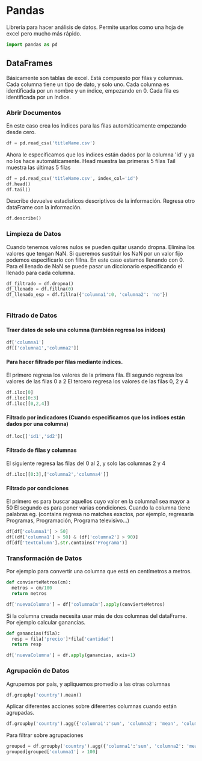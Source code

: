 # Pandas

Librería para hacer análisis de datos. Permite usarlos como una hoja de excel pero mucho más rápido.

```python
import pandas as pd
```


## DataFrames
Básicamente son tablas de excel. Está compuesto por filas y columnas. Cada columna tiene un tipo de dato, y solo uno.
Cada columna es identificada por un nombre y un índice, empezando en 0.
Cada fila es identificada por un índice.

### Abrir Documentos

En este caso crea los índices para las filas automáticamente empezando desde cero.
```python
df = pd.read_csv('titleName.csv')
```

Ahora le especificamos que los índices están dados por la columna 'id' y ya no los hace automáticamente.
Head muestra las primeras 5 filas
Tail muestra las últimas 5 filas
```python
df = pd.read_csv('titleName.csv', index_col='id')
df.head()
df.tail()
```

Describe devuelve estadísticos descriptivos de la información. Regresa otro dataFrame con la información.
```python
df.describe()
```

### Limpieza de Datos

Cuando tenemos valores nulos se pueden quitar usando dropna. Elimina los valores que tengan NaN. 
Si queremos sustituir los NaN por un valor fijo podemos especificarlo con fillna. En este caso estamos llenando con 0.
Para el llenado de NaN se puede pasar un diccionario especificando el llenado para cada columna.
```python
df_filtrado = df.dropna()
df_llenado = df.fillna(0)
df_llenado_esp = df.fillna({'columna1':0, 'columna2': 'no'})
```

```python

```

### Filtrado de Datos

#### Traer datos de solo una columna (también regresa los ínidces)
```python
df['columna1']
df[['columna1','columna2']]
```

#### Para hacer filtrado por filas mediante índices.
El primero regresa los valores de la primera fila.
El segundo regresa los valores de las filas 0 a 2
El tercero regresa los valores de las filas 0, 2 y 4
```python
df.iloc[0]
df.iloc[0:3]
df.iloc[[0,2,4]]
```

#### Filtrado por indicadores (Cuando especificamos que los índices están dados por una columna)
```python
df.loc[['id1','id2']]
```

#### Filtrado de filas y columnas
El siguiente regresa las filas del 0 al 2, y solo las columnas 2 y 4
```python
df.iloc[[0:3],['columna2','columna4']]
```

#### Filtrado por condiciones
El primero es para buscar aquellos cuyo valor en la columna1 sea mayor a 50
El segundo es para poner varias condiciones.
Cuando la columna tiene palabras eg. (contains regresa no matches exactos, por ejemplo, regresaria Programas, Programación, Programa televisivo...)
```python
df[df['columna1'] > 50]
df[(df['columna1'] > 50) & (df['columna2'] > 90)]
df[df['textColumn'].str.contains('Programa')]
```

### Transformación de Datos
Por ejemplo para convertir una columna que está en centímetros a metros.
```python
def convierteMetros(cm):
  metros = cm/100
  return metros

df['nuevaColumna'] = df['columnaCm'].apply(convierteMetros)
```

Si la columna creada necesita usar más de dos columnas del dataFrame.
Por ejemplo calcular ganancias.
```python
def ganancias(fila):
  resp = fila['precio']*fila['cantidad']
  return resp

df['nuevaColumna'] = df.apply(ganancias, axis=1)
```

### Agrupación de Datos
Agrupemos por país, y apliquemos promedio a las otras columnas
```python
df.groupby('country').mean()
```

Aplicar diferentes acciones sobre diferentes columnas cuando están agrupadas.
```python
df.groupby('country').agg({'columna1':'sum', 'columna2': 'mean', 'columna3': 'max'})
```

Para filtrar sobre agrupaciones
```python
grouped = df.groupby('country').agg({'columna1':'sum', 'columna2': 'mean', 'columna3': 'max'})
grouped[grouped['columna1'] > 100]
```
